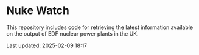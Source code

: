# Nuke Watch

This repository includes code for retrieving the latest information available on the output of EDF nuclear power plants in the UK.

Last updated: 2025-02-09 18:17
